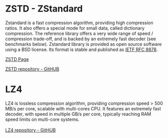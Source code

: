 # ZSTD - ZStandard
 
Zstandard is a fast compression algorithm, providing high compression ratios. It also offers a special mode for small data, called dictionary compression. The reference library offers a very wide range of speed / compression trade-off, and is backed by an extremely fast decoder (see benchmarks below). Zstandard library is provided as open source software using a BSD license. Its format is stable and published as [IETF RFC 8878](https://tools.ietf.org/html/rfc8878).

[ZSTD Page](https://facebook.github.io/zstd)  

[ZSTD repository - GitHUB](https://github.com/facebook/zstd)


# LZ4

LZ4 is lossless compression algorithm, providing compression speed > 500 MB/s per core, scalable with multi-cores CPU. It features an extremely fast decoder, with speed in multiple GB/s per core, typically reaching RAM speed limits on multi-core systems.
\
\
[LZ4 repository - GitHUB](https://github.com/lz4/lz4/tree/dev)


